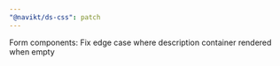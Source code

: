 ```yaml
---
"@navikt/ds-css": patch
---
```


Form components: Fix edge case where description container rendered when empty
